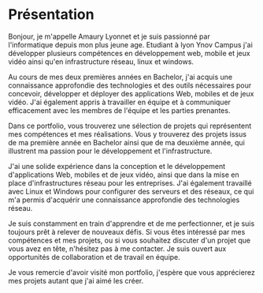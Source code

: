 # Présentation

Bonjour, je m'appelle Amaury Lyonnet et je suis passionné par l'informatique depuis mon plus jeune age. Etudiant à lyon Ynov Campus j'ai développer plusieurs compétences en développement web, mobile et jeux vidéo ainsi qu'en infrastructure réseau, linux et windows.

Au cours de mes deux premières années en Bachelor, j'ai acquis une connaissance approfondie des technologies et des outils nécessaires pour concevoir, développer et déployer des applications Web, mobiles et de jeux vidéo. J'ai également appris à travailler en équipe et à communiquer efficacement avec les membres de l'équipe et les parties prenantes.

Dans ce portfolio, vous trouverez une sélection de projets qui représentent mes compétences et mes réalisations. Vous y trouverez des projets issus de ma première année en Bachelor ainsi que de ma deuxième année, qui illustrent ma passion pour le développement et l'infrastructure.

J'ai une solide expérience dans la conception et le développement d'applications Web, mobiles et de jeux vidéo, ainsi que dans la mise en place d'infrastructures réseau pour les entreprises. J'ai également travaillé avec Linux et Windows pour configurer des serveurs et des réseaux, ce qui m'a permis d'acquérir une connaissance approfondie des technologies réseau.

Je suis constamment en train d'apprendre et de me perfectionner, et je suis toujours prêt à relever de nouveaux défis. Si vous êtes intéressé par mes compétences et mes projets, ou si vous souhaitez discuter d'un projet que vous avez en tête, n'hésitez pas à me contacter. Je suis ouvert aux opportunités de collaboration et de travail en équipe.

Je vous remercie d'avoir visité mon portfolio, j'espère que vous apprécierez mes projets autant que j'ai aimé les créer.
